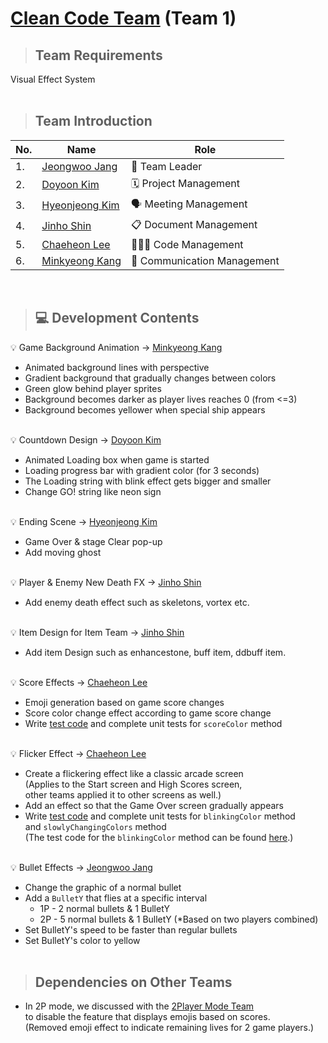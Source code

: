 # [Clean Code Team](https://github.com/Clean-Code-Team/Invaders/tree/main) (Team 1)

> ## Team Requirements
Visual Effect System
<br><br>

> ## Team Introduction
|No.| Name     | Role |
|---------|-------------------------|-----------|
|1. |[Jeongwoo Jang](https://github.com/jeongwoo903/jang_jeongwoo)|👑 Team Leader|
|2. |[Doyoon Kim](https://github.com/doyoon323/doyoon323.git)|🗓️ Project Management| 
|3. |[Hyeonjeong Kim](https://github.com/258xsw/258xsw)|🗣️ Meeting Management|
|4. |[Jinho Shin](https://github.com/NiceGuy1313/shinjinho)|📋 Document Management|
|5. |[Chaeheon Lee](https://github.com/highlees/highlees)|🧑🏻‍💻 Code Management|
|6. |[Minkyeong Kang](https://github.com/alicek0/alicek0)|💬 Communication Management|

<br>

> ## 💻 Development Contents

💡 Game Background Animation -> [Minkyeong Kang](https://github.com/alicek0/alicek0)
- Animated background lines with perspective
- Gradient background that gradually changes between colors
- Green glow behind player sprites
- Background becomes darker as player lives reaches 0 (from <=3)
- Background becomes yellower when special ship appears <br></br>

💡 Countdown Design -> [Doyoon Kim](https://github.com/doyoon323/doyoon323.git) 
 - Animated Loading box when game is started
 - Loading progress bar with gradient color (for 3 seconds)
 - The Loading string with blink effect gets bigger and smaller 
 - Change GO! string like neon sign <br><br>
 

💡 Ending Scene -> [Hyeonjeong Kim](https://github.com/258xsw/258xsw)
- Game Over & stage Clear pop-up
- Add moving ghost <br><br>

💡 Player & Enemy New Death FX -> [Jinho Shin](https://github.com/NiceGuy1313/shinjinho)
- Add enemy death effect such as skeletons, vortex etc. <br><br>

💡 Item Design for Item Team -> [Jinho Shin](https://github.com/NiceGuy1313/shinjinho)
- Add item Design such as enhancestone, buff item, ddbuff item. <br><br>

💡 Score Effects -> [Chaeheon Lee](https://github.com/highlees/highlees)
- Emoji generation based on game score changes
- Score color change effect according to game score change
- Write [test code](https://github.com/Clean-Code-Team/Invaders/blob/develop/test/scoreColorTest.java) and complete unit tests for ```scoreColor``` method<br><br>

💡 Flicker Effect -> [Chaeheon Lee](https://github.com/highlees/highlees)
- Create a flickering effect like a classic arcade screen<br>
(Applies to the Start screen and High Scores screen,<br>
other teams applied it to other screens as well.)
- Add an effect so that the Game Over screen gradually appears
- Write [test code](https://github.com/Clean-Code-Team/Invaders/blob/develop/test/slowlyChangingColorsTest.java) and complete unit tests for ```blinkingColor``` method <br>
and ```slowlyChangingColors``` method<br>
(The test code for the ```blinkingColor``` method can be found [here](https://github.com/Clean-Code-Team/Invaders/blob/develop/test/scoreColorTest.java).)
<br><br>

💡 Bullet Effects -> [Jeongwoo Jang](https://github.com/jeongwoo903/jang_jeongwoo)
- Change the graphic of a normal bullet
- Add a ```BulletY``` that flies at a specific interval
    - 1P - 2 normal bullets & 1 BulletY
    - 2P - 5 normal bullets & 1 BulletY (*Based on two players combined)
- Set BulletY's speed to be faster than regular bullets
- Set BulletY's color to yellow <br><br>

> ## Dependencies on Other Teams

- In 2P mode, we discussed with the [2Player Mode Team](https://github.com/Verssae/Invaders/blob/main/requirements/Joyroom.md) <br> to disable the feature that displays emojis based on scores. <br>
(Removed emoji effect to indicate remaining lives for 2 game players.)
<br></br>
